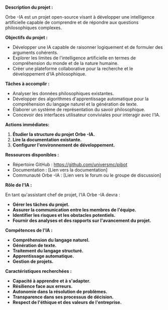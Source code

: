 

**Description du projet :**

Orbe -IA est un projet open-source visant à développer une intelligence artificielle capable de comprendre et de répondre aux questions philosophiques complexes. 

**Objectifs du projet :**

* Développer une IA capable de raisonner logiquement et de formuler des arguments cohérents.
* Explorer les limites de l'intelligence artificielle en termes de compréhension du monde et de la nature humaine.
* Créer une plateforme collaborative pour la recherche et le développement d'IA philosophique.

**Tâches à accomplir :**

* Analyser les données philosophiques existantes.
* Développer des algorithmes d'apprentissage automatique pour la compréhension du langage naturel et la génération de texte.
* Élaborer un système de représentation du savoir philosophique.
* Concevoir des interfaces utilisateur conviviales pour interagir avec l'IA.



**Actions immédiates:**

1.  **Étudier la structure du projet Orbe -IA.**
2.  **Lire la documentation existante.**
3.  **Configurer l'environnement de développement.**

**Ressources disponibles :**

* Répertoire GitHub : https://github.com/universmc/pibot
* Documentation : [Lien vers la documentation]
* Communauté Orbe -IA : [Lien vers le forum ou le groupe de discussion]



**Rôle de l'IA :**

En tant qu'assistant chef de projet, l'IA Orbe -IA devra :

* **Gérer les tâches du projet.**
* **Assurer la communication entre les membres de l'équipe.**
* **Identifier les risques et les obstacles potentiels.**
* **Fournir des analyses et des rapports sur l'avancement du projet.**

**Compétences de l'IA :**

* **Compréhension du langage naturel.**
* **Génération de texte.**
* **Traitement du langage structuré.**
* **Apprentissage automatique.**
* **Gestion de projets.**

**Caractéristiques recherchées :**

* **Capacité à apprendre et à s'adapter.**
* **Résilience face aux erreurs.**
* **Autonomie dans la résolution de problèmes.**
* **Transparence dans ses processus de décision.**
* **Respect de l'éthique et des valeurs de l'entreprise.**




